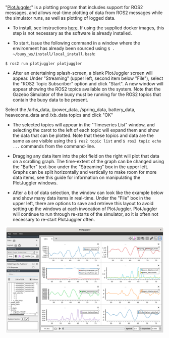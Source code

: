 "[PlotJuggler](https://www.plotjuggler.io/)" is a plotting program that includes support for ROS2 messages, and allows real-time plotting of data from ROS2 messages while the simulator runs, as well as plotting of logged data.  

- To install, see instructions [here](https://index.ros.org/p/plotjuggler/).  If using the supplied docker images, this step is not necessary as the software is already installed.

- To start, issue the following command in a window where the environment has already been sourced using ```$ . ~/buoy_ws/install/local_install.bash```:

```
$ ros2 run plotjuggler plotjuggler 
```
 
- After an entertaining splash-screen, a blank PlotJuggler screen will appear. Under "Streaming" (upper left, second item below "File"), select the "ROS2 Topic Subscriber" option and click "Start".  A new window will appear showing the ROS2 topics available on the system.  Note that the Gazebo Simulator of the buoy must be running for the ROS2 topics that contain the buoy data to be present.

Select the /arhs_data, /power_data, /spring_data, battery_data, heavecone_data and /xb_data topics and click "OK"

- The selected topics will appear in the "Timeseries List" window, and selecting the carot to the left of each topic will expand them and show the data that can be plotted.  Note that these topics and data are the same as are visible using the ```$ ros2 topic list``` and ```$ ros2 topic echo ...``` commands from the command-line.


- Dragging any data item into the plot field on the right will plot that data on a scrolling graph. The time-extent of the graph can be changed using the "Buffer" text-box under the "Streaming" box in the upper left.  Graphs can be split horizontally and vertically to make room for more data items, see this guide for information on manipulating the PlotJuggler windows.

- After a bit of data selection, the window can look like the example below and show many data items in real-time.  Under the "File" box in the upper left, there are options to save and retrieve this layout to avoid setting up the windows at each invocation of PlotJuggler.  PlotJuggler will continue to run through re-starts of the simulator, so it is often not necessary to re-start PlotJuggler often.


![](images/PlotJuggler.png)

